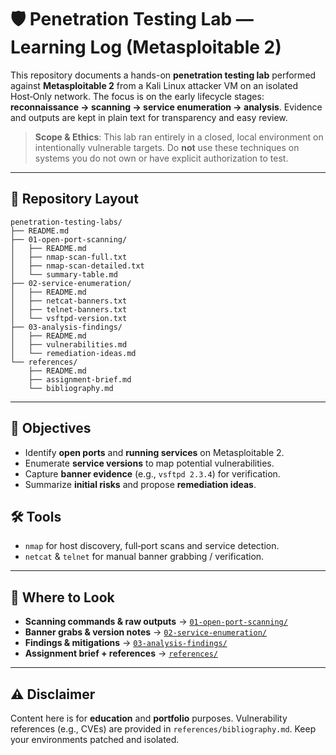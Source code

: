 # 🛡️ Penetration Testing Lab — Learning Log (Metasploitable 2)

This repository documents a hands-on **penetration testing lab** performed against **Metasploitable 2** from a Kali Linux attacker VM on an isolated Host‑Only network. The focus is on the early lifecycle stages: **reconnaissance → scanning → service enumeration → analysis**. Evidence and outputs are kept in plain text for transparency and easy review.

> **Scope & Ethics**: This lab ran entirely in a closed, local environment on intentionally vulnerable targets. Do **not** use these techniques on systems you do not own or have explicit authorization to test.

---

## 📂 Repository Layout

```
penetration-testing-labs/
├── README.md
├── 01-open-port-scanning/
│   ├── README.md
│   ├── nmap-scan-full.txt
│   ├── nmap-scan-detailed.txt
│   └── summary-table.md
├── 02-service-enumeration/
│   ├── README.md
│   ├── netcat-banners.txt
│   ├── telnet-banners.txt
│   └── vsftpd-version.txt
├── 03-analysis-findings/
│   ├── README.md
│   ├── vulnerabilities.md
│   └── remediation-ideas.md
└── references/
    ├── README.md
    ├── assignment-brief.md
    └── bibliography.md
```

---

## 🎯 Objectives

- Identify **open ports** and **running services** on Metasploitable 2.
- Enumerate **service versions** to map potential vulnerabilities.
- Capture **banner evidence** (e.g., `vsftpd 2.3.4`) for verification.
- Summarize **initial risks** and propose **remediation ideas**.

## 🛠️ Tools

- `nmap` for host discovery, full‑port scans and service detection.
- `netcat` & `telnet` for manual banner grabbing / verification.

---

## 🔗 Where to Look

- **Scanning commands & raw outputs** → [`01-open-port-scanning/`](./01-open-port-scanning)
- **Banner grabs & version notes** → [`02-service-enumeration/`](./02-service-enumeration)
- **Findings & mitigations** → [`03-analysis-findings/`](./03-analysis-findings)
- **Assignment brief + references** → [`references/`](./references)

---

## ⚠️ Disclaimer

Content here is for **education** and **portfolio** purposes. Vulnerability references (e.g., CVEs) are provided in `references/bibliography.md`. Keep your environments patched and isolated.

